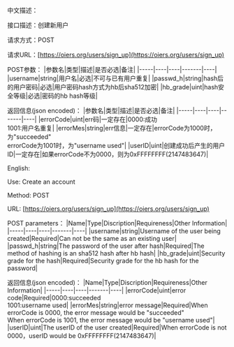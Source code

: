 中文描述：

接口描述：创建新用户

请求方式：POST

请求URL：[https://oiers.org/users/sign_up](https://oiers.org/users/sign_up)

POST参数：
|参数名|类型|描述|是否必选|备注|
|-----|----|----|-------|----|
|username|string|用户名|必选|不可与已有用户重复|
|passwd_h|string|hash后的用户密码|必选|用户密码hash方式为hb后sha512加密|
|hb_grade|uint|hash安全等级|必选|密码的hb hash等级|

返回信息(json encoded)：
|参数名|类型|描述|是否必选|备注|
|-----|----|----|-------|----|
|errorCode|uint|err码|一定存在|0000:成功<br/>1001:用户名重复|
|errorMes|string|err信息|一定存在|errorCode为1000时，为"succeeded"<br>errorCode为1001时，为"username used"|
|userID|uint|创建成功后产生的用户ID|一定存在|如果errorCode不为0000，则为0xFFFFFFFF(2147483647)|

English:

Use: Create an account

Method: POST

URL: [https://oiers.org/users/sign_up](https://oiers.org/users/sign_up)

POST parameters：
|Name|Type|Discription|Requireness|Other Information|
|-----|----|----|-------|----|
|username|string|Username of the user being created|Required|Can not be the same as an existing user|
|passwd_h|string|The password of the user after hash|Required|The method of hashing is an sha512 hash after hb hash|
|hb_grade|uint|Security grade for the hash|Required|Security grade for the hb hash for the password|

返回信息(json encoded)：
|Name|Type|Discription|Requireness|Other Information|
|-----|----|----|-------|----|
|errorCode|uint|error code|Required|0000:succeeded<br/>1001:username used|
|errorMes|string|error message|Required|When errorCode is 0000, the error message would be "succeeded"<br>When errorCode is 1001, the error message would be "username used"|
|userID|uint|The userID of the user created|Required|When errorCode is not 0000，userID would be 0xFFFFFFFF(2147483647)|
